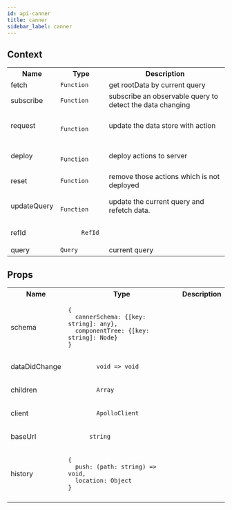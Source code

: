 ```yaml
---
id: api-canner
title: canner
sidebar_label: canner
---
```


## Context

<table>
  <tr>
    <th>Name</th>
    <th>Type</th>
    <th>Description</th>
  </tr>
  <tr>
    <td>fetch</td>
    <td>
      <code>Function</code>
    </td>
    <td>
      get rootData by current query
    </td>
  </tr>
  <tr>
    <td>subscribe</td>
    <td>
      <code>Function</code>
    </td>
    <td>
      subscribe an observable query to detect the data changing
    </td>
  </tr>
  <tr>
    <td>request</td>
    <td>
      <code>
        Function
      </code>
    </td>
    <td>
      update the data store with action
    </td>
  </tr>
  <tr>
    <td>deploy</td>
    <td>
      <code>
        Function
      </code>
    </td>
    <td>
      deploy actions to server
    </td>
  </tr>
  <tr>
    <td>reset</td>
    <td><code>Function</code></td>
    <td>remove those actions which is not deployed</td>
  </tr>
  <tr>
    <td>updateQuery</td>
    <td>
      <code>
        Function
      </code>
    </td>
    <td>update the current query and refetch data.</td>
  </tr>
   <tr>
    <td>refId</td>
    <td>
      <code>
      RefId
      </code>  
    </td>
    <td></td>
  </tr>
   <tr>
    <td>query</td>
    <td>
      <code>Query</code>
    </td>
    <td>current query</td>
  </tr>
</table>

## Props

<table>
  <tr>
    <th>Name</th>
    <th>Type</th>
    <th>Description</th>
  </tr>
  <tr>
    <td>schema</td>
    <td>
      <pre><code>{
  cannerSchema: {[key: string]: any},
  componentTree: {[key: string]: Node}
}</code></pre>
    </td>
    <td>
    </td>
  </tr>
  <tr>
    <td>dataDidChange</td>
    <td>
      <code>
        void => void
      </code>
    </td>
    <td>
    </td>
  </tr>
  <tr>
    <td>children</td>
    <td>
      <code>
        Array<React.Node>
      </code>
    </td>
    <td>
    </td>
  </tr>
  <tr>
    <td>client</td>
    <td>
      <code>
        ApolloClient
      </code>
    </td>
    <td>
    </td>
  </tr>
  <tr>
    <td>baseUrl</td>
    <td>
      <code>
      string
      </code>  
    </td>
    <td></td>
  </tr>
  <tr>
    <td>history</td>
    <td>
      <code>
{
  push: (path: string) => void,
  location: Object
}
      </code>
    </td>
    <td></td>
  </tr>
  <tr>
    <td></td>
    <td></td>
    <td></td>
  </tr>
</table>
